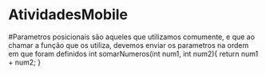 # AtividadesMobile
#Parametros posicionais são aqueles que utilizamos comumente, e que ao chamar a função que os utiliza, devemos enviar os parametros na ordem em que foram definidos
int somarNumeros(int num1, int num2){
  return num1 + num2;
}

#
